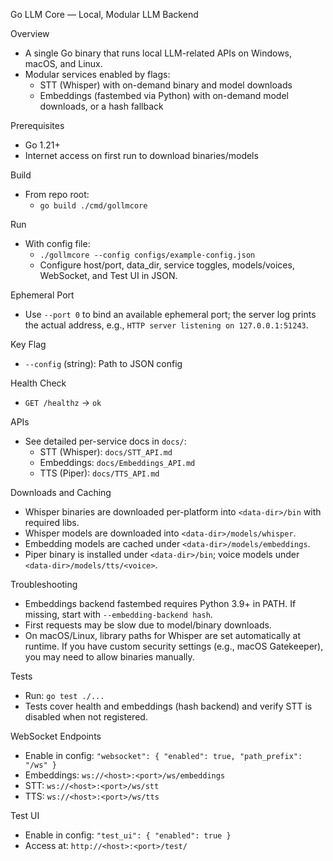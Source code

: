 Go LLM Core — Local, Modular LLM Backend

Overview
- A single Go binary that runs local LLM-related APIs on Windows, macOS, and Linux.
- Modular services enabled by flags:
  - STT (Whisper) with on-demand binary and model downloads
  - Embeddings (fastembed via Python) with on-demand model downloads, or a hash fallback

Prerequisites
- Go 1.21+
- Internet access on first run to download binaries/models

Build
- From repo root:
  - `go build ./cmd/gollmcore`

Run
- With config file:
  - `./gollmcore --config configs/example-config.json`
  - Configure host/port, data_dir, service toggles, models/voices, WebSocket, and Test UI in JSON.

Ephemeral Port
- Use `--port 0` to bind an available ephemeral port; the server log prints the actual address, e.g., `HTTP server listening on 127.0.0.1:51243`.

Key Flag
- `--config` (string): Path to JSON config

Health Check
- `GET /healthz` -> `ok`

APIs
- See detailed per-service docs in `docs/`:
  - STT (Whisper): `docs/STT_API.md`
  - Embeddings: `docs/Embeddings_API.md`
  - TTS (Piper): `docs/TTS_API.md`

Downloads and Caching
- Whisper binaries are downloaded per-platform into `<data-dir>/bin` with required libs.
- Whisper models are downloaded into `<data-dir>/models/whisper`.
- Embedding models are cached under `<data-dir>/models/embeddings`.
- Piper binary is installed under `<data-dir>/bin`; voice models under `<data-dir>/models/tts/<voice>`.

Troubleshooting
- Embeddings backend fastembed requires Python 3.9+ in PATH. If missing, start with `--embedding-backend hash`.
- First requests may be slow due to model/binary downloads.
- On macOS/Linux, library paths for Whisper are set automatically at runtime. If you have custom security settings (e.g., macOS Gatekeeper), you may need to allow binaries manually.

Tests
- Run: `go test ./...`
- Tests cover health and embeddings (hash backend) and verify STT is disabled when not registered.

WebSocket Endpoints
- Enable in config: `"websocket": { "enabled": true, "path_prefix": "/ws" }`
- Embeddings: `ws://<host>:<port>/ws/embeddings`
- STT: `ws://<host>:<port>/ws/stt`
- TTS: `ws://<host>:<port>/ws/tts`

Test UI
- Enable in config: `"test_ui": { "enabled": true }`
- Access at: `http://<host>:<port>/test/`
